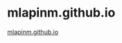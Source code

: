 # mlapinm.github.io

[mlapinm.github.io](https://mlapinm.github.io/index.html)  
[]()  
[]()  
[]()  



